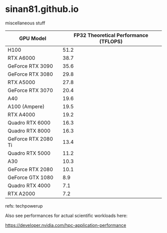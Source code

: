 # sinan81.github.io
miscellaneous stuff


| GPU Model         | FP32 Theoretical Performance (TFLOPS) |
|-------------------|---------------------------|
| H100              | 51.2                      |
| RTX A6000         | 38.7                      |
| GeForce RTX 3090  | 35.6                      |
| GeForce RTX 3080  | 29.8                      |
| RTX A5000         | 27.8                      |
| GeForce RTX 3070  | 20.4                      |
| A40               | 19.6                      |
| A100 (Ampere)     | 19.5                      |
| RTX A4000         | 19.2                      |
| Quadro RTX 6000   | 16.3                      |
| Quadro RTX 8000   | 16.3                      |
| GeForce RTX 2080 Ti | 13.4                    |
| Quadro RTX 5000   | 11.2                      |
| A30               | 10.3                      |
| GeForce RTX 2080  | 10.1                      |
| GeForce GTX 1080  | 8.9                       |
| Quadro RTX 4000   | 7.1                       |
| RTX A2000         | 7.2                       |

refs: techpowerup

Also see performances for actual scientific workloads here:

<a href="https://developer.nvidia.com/hpc-application-performance">https://developer.nvidia.com/hpc-application-performance</a>
